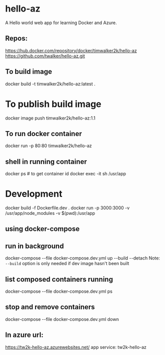 # hello-az
A Hello world web app for learning Docker and Azure.

## Repos:
https://hub.docker.com/repository/docker/timwalker2k/hello-az
https://github.com/twalker/hello-az.git

## To build image
docker build -t timwalker2k/hello-az:latest .

# To publish build image
docker image push timwalker2k/hello-az:1.1

## To run docker container
docker run -p 80:80 timwalker2k/hello-az

## shell in running container
docker ps # to get container id
docker exec -it <container-id> sh /usr/app


# Development
docker build -f Dockerfile.dev .
docker run -p 3000:3000 -v /usr/app/node_modules  -v $(pwd):/usr/app <image-id>

## using docker-compose
## run in background
docker-compose --file docker-compose.dev.yml up --build --detach
Note: `--build` option is only needed if dev image hasn't been built

## list composed containers running
docker-compose --file docker-compose.dev.yml ps
## stop and remove containers
docker-compose --file docker-compose.dev.yml down

## In azure url:
https://tw2k-hello-az.azurewebsites.net/
app service: tw2k-hello-az
